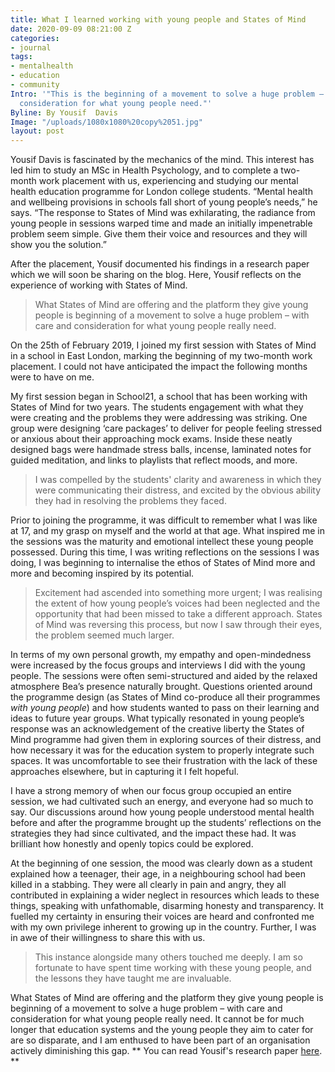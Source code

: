 ```yaml
---
title: What I learned working with young people and States of Mind
date: 2020-09-09 08:21:00 Z
categories:
- journal
tags:
- mentalhealth
- education
- community
Intro: '"This is the beginning of a movement to solve a huge problem – with care and
  consideration for what young people need."'
Byline: By Yousif  Davis
Image: "/uploads/1080x1080%20copy%2051.jpg"
layout: post
---
```


Yousif Davis is fascinated by the mechanics of the mind. This interest has led him to study an MSc in Health Psychology, and to complete a two-month work placement with us, experiencing and studying our mental health education programme for London college students. “Mental health and wellbeing provisions in schools fall short of young people’s needs,” he says. “The response to States of Mind was exhilarating, the radiance from young people in sessions warped time and made an initially impenetrable problem seem simple. Give them their voice and resources and they will show you the solution.”

After the placement, Yousif documented his findings in a research paper which we will soon be sharing on the blog. Here, Yousif reflects on the experience of working with States of Mind.

> What States of Mind are offering and the platform they give young people is beginning of a movement to solve a huge problem – with care and consideration for what young people really need. 

On the 25th of February 2019, I joined my first session with States of Mind in a school in East London, marking the beginning of my two-month work placement. I could not have anticipated the impact the following months were to have on me.

My first session began in School21, a school that has been working with States of Mind for two years. The students engagement with what they were creating and the problems they were addressing was striking. One group were designing ‘care packages’ to deliver for people feeling stressed or anxious about their approaching mock exams. Inside these neatly designed bags were handmade stress balls, incense, laminated notes for guided meditation, and links to playlists that reflect moods, and more. 

> I was compelled by the students' clarity and awareness in which they were communicating their distress, and excited by the obvious ability they had in resolving the problems they faced. 

Prior to joining the programme, it was difficult to remember what I was like at 17, and my grasp on myself and the world at that age. What inspired me in the sessions was the maturity and emotional intellect these young people possessed. During this time, I was writing reflections on the sessions I was doing, I was beginning to internalise the ethos of States of Mind more and more and becoming inspired by its potential. 

> Excitement had ascended into something more urgent; I was realising the extent of how young people’s voices had been neglected and the opportunity that had been missed to take a different approach. States of Mind was reversing this process, but now I saw through their eyes, the problem seemed much larger.

In terms of my own personal growth, my empathy and open-mindedness were increased by the focus groups and interviews I did with the young people. The sessions were often semi-structured and aided by the relaxed atmosphere Bea’s presence naturally brought. Questions oriented around the programme design (as States of Mind co-produce all their programmes *with young people*) and how students wanted to pass on their learning and ideas to future year groups. What typically resonated in young people’s response was an acknowledgement of the creative liberty the States of Mind programme had given them in exploring sources of their distress, and how necessary it was for the education system to properly integrate such spaces. It was uncomfortable to see their frustration with the lack of these approaches elsewhere, but in capturing it I felt hopeful.

I have a strong memory of when our focus group occupied an entire session, we had cultivated such an energy, and everyone had so much to say. Our discussions around how young people understood mental health before and after the programme brought up the students’ reflections on the strategies they had since cultivated, and the impact these had. It was brilliant how honestly and openly topics could be explored. 

At the beginning of one session, the mood was clearly down as a student explained how a teenager, their age, in a neighbouring school had been killed in a stabbing. They were all clearly in pain and angry, they all contributed in explaining a wider neglect in resources which leads to these things, speaking with unfathomable, disarming honesty and transparency. It fuelled my certainty in ensuring their voices are heard and confronted me with my own privilege inherent to growing up in the country. Further, I was in awe of their willingness to share this with us.

> This instance alongside many others touched me deeply. I am so fortunate to have spent time working with these young people, and the lessons they have taught me are invaluable. 

What States of Mind are offering and the platform they give young people is beginning of a movement to solve a huge problem – with care and consideration for what young people really need. It cannot be for much longer that education systems and the young people they aim to cater for are so disparate, and I am enthused to have been part of an organisation actively diminishing this gap.
**
You can read Yousif's research paper [here](www.statesofmind.org/journal/2020/09/07/yousif-research-paper.html). **